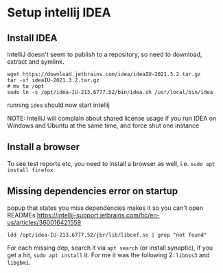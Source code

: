 # Setup intellij IDEA

## Install IDEA
IntelliJ doesn't seem to publish to a repository, so need to download, extract and symlink.

```
wget https://download.jetbrains.com/idea/ideaIU-2021.3.2.tar.gz
tar -xf ideaIU-2021.3.2.tar.gz
# mv to /opt 
sudo ln -s /opt/idea-IU-213.6777.52/bin/idea.sh /usr/local/bin/idea
```

running `idea` should now start intellij
 
NOTE: IntelliJ will complain about shared license usage if you run IDEA on Windows and Ubuntu at the same time, and force shut one instance

 ## Install a browser

 To see test reports etc, you need to install a browser as well, i.e. `sudo apt install firefox`

## Missing dependencies error on startup
 
popup that states you miss dependencies makes it so you can't open READMEs
https://intellij-support.jetbrains.com/hc/en-us/articles/360016421559
 
`ldd /opt/idea-IU-213.6777.52/jbr/lib/libcef.so | grep "not found"`
 
For each missing dep, search it via `apt search` (or install synaptic), if you get a hit, `sudo apt install` it. For me it was the following 2: `libnss3` and `libgbm1`.
 